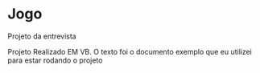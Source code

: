 Jogo
====

Projeto da entrevista

Projeto Realizado EM VB. O texto foi o documento exemplo que eu utilizei para estar rodando o projeto
